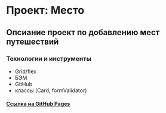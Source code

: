 # Проект: Место
## Опсиание проект по добавлению мест путешествий
### Технологии и инструменты

* Grid/flex
* БЭМ
* GitHub
* классы (Card, formValidator)
#### [Ссылка на GitHub Pages](https://ivanka1214.github.io/index.html)
